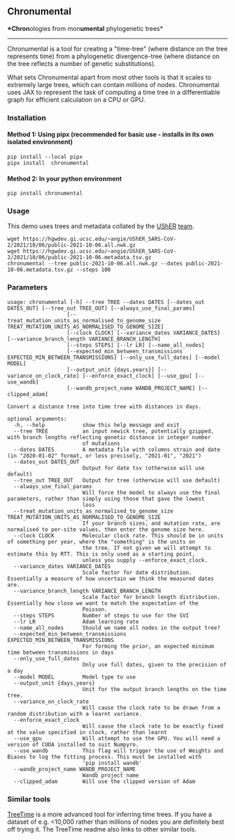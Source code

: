 ## Chronumental

**\*Chron**&#8203;ologies from mon&#8203;**umental** phylogenetic trees\*

<hr>

Chronumental is a tool for creating a "time-tree" (where distance on the tree represents time) from a phylogenetic divergence-tree (where distance on the tree reflects a number of genetic substitutions).

What sets Chronumental apart from most other tools is that it scales to extremely large trees, which can contain millions of nodes. Chronumental uses JAX to represent the task of computing a time tree in a differentiable graph for efficient calculation on a CPU or GPU.

### Installation

#### Method 1: Using pipx (recommended for basic use - installs in its own isolated environment)

```
pip install --local pipx
pipx install  chronumental
```

#### Method 2: In your python environment

```
pip install chronumental
```

### Usage

This demo uses trees and metadata collated by the [UShER](https://github.com/yatisht/usher) [team](https://hgwdev.gi.ucsc.edu/~angie/UShER_SARS-CoV-2/).

```
wget https://hgwdev.gi.ucsc.edu/~angie/UShER_SARS-CoV-2/2021/10/06/public-2021-10-06.all.nwk.gz
wget https://hgwdev.gi.ucsc.edu/~angie/UShER_SARS-CoV-2/2021/10/06/public-2021-10-06.metadata.tsv.gz
chronumental --tree public-2021-10-06.all.nwk.gz --dates public-2021-10-06.metadata.tsv.gz --steps 100
```

### Parameters

```
usage: chronumental [-h] --tree TREE --dates DATES [--dates_out DATES_OUT] [--tree_out TREE_OUT] [--always_use_final_params]
                   [--treat_mutation_units_as_normalised_to_genome_size TREAT_MUTATION_UNITS_AS_NORMALISED_TO_GENOME_SIZE]
                   [--clock CLOCK] [--variance_dates VARIANCE_DATES] [--variance_branch_length VARIANCE_BRANCH_LENGTH]
                   [--steps STEPS] [--lr LR] [--name_all_nodes]
                   [--expected_min_between_transmissions EXPECTED_MIN_BETWEEN_TRANSMISSIONS] [--only_use_full_dates] [--model MODEL]
                   [--output_unit {days,years}] [--variance_on_clock_rate] [--enforce_exact_clock] [--use_gpu] [--use_wandb]
                   [--wandb_project_name WANDB_PROJECT_NAME] [--clipped_adam]

Convert a distance tree into time tree with distances in days.

optional arguments:
  -h, --help            show this help message and exit
  --tree TREE           an input newick tree, potentially gzipped, with branch lengths reflecting genetic distance in integer number
                        of mutations
  --dates DATES         A metadata file with columns strain and date (in "2020-01-02" format, or less precisely, "2021-01", "2021")
  --dates_out DATES_OUT
                        Output for date tsv (otherwise will use default)
  --tree_out TREE_OUT   Output for tree (otherwise will use default)
  --always_use_final_params
                        Will force the model to always use the final parameters, rather than simply using those that gave the lowest
                        loss
  --treat_mutation_units_as_normalised_to_genome_size TREAT_MUTATION_UNITS_AS_NORMALISED_TO_GENOME_SIZE
                        If your branch sizes, and mutation rate, are normalised to per-site values, then enter the genome size here.
  --clock CLOCK         Molecular clock rate. This should be in units of something per year, where the "something" is the units on
                        the tree. If not given we will attempt to estimate this by RTT. This is only used as a starting point,
                        unless you supply --enforce_exact_clock.
  --variance_dates VARIANCE_DATES
                        Scale factor for date distribution. Essentially a measure of how uncertain we think the measured dates are.
  --variance_branch_length VARIANCE_BRANCH_LENGTH
                        Scale factor for branch length distribution. Essentially how close we want to match the expectation of the
                        Poisson.
  --steps STEPS         Number of steps to use for the SVI
  --lr LR               Adam learning rate
  --name_all_nodes      Should we name all nodes in the output tree?
  --expected_min_between_transmissions EXPECTED_MIN_BETWEEN_TRANSMISSIONS
                        For forming the prior, an expected minimum time between transmissions in days
  --only_use_full_dates
                        Only use full dates, given to the precision of a day
  --model MODEL         Model type to use
  --output_unit {days,years}
                        Unit for the output branch lengths on the time tree.
  --variance_on_clock_rate
                        Will cause the clock rate to be drawn from a random distribution with a learnt variance.
  --enforce_exact_clock
                        Will cause the clock rate to be exactly fixed at the value specified in clock, rather than learnt
  --use_gpu             Will attempt to use the GPU. You will need a version of CUDA installed to suit Numpyro.
  --use_wandb           This flag will trigger the use of Weights and Biases to log the fitting process. This must be installed with
                        'pip install wandb'
  --wandb_project_name WANDB_PROJECT_NAME
                        Wandb project name
  --clipped_adam        Will use the clipped version of Adam
```

### Similar tools

[TreeTime](https://github.com/neherlab/treetime) is a more advanced tool for inferring time trees. If you have a dataset of e.g. <10,000 rather than millions of nodes you are definitely best off trying it. The TreeTime readme also links to other similar tools.
